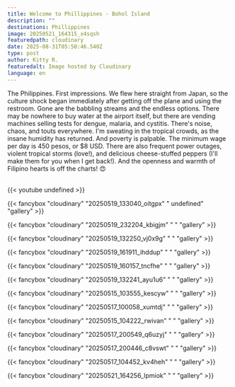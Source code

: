 ```yaml
---
title: Welcome to Phillippines - Bohol Island
description: ""
destinations: Phillippines
image: 20250521_164315_x4sqsh
featuredpath: cloudinary
date: 2025-08-31T05:50:46.540Z
type: post
author: Kitty R.
featuredalt: Image hosted by Cloudinary
language: en
---
```

<!--StartFragment-->

<!--StartFragment-->

The Philippines. First impressions. We flew here straight from Japan, so the culture shock began immediately after getting off the plane and using the restroom. Gone are the babbling streams and the endless options. There may be nowhere to buy water at the airport itself, but there are vending machines selling tests for dengue, malaria, and cystitis. There's noise, chaos, and touts everywhere. I'm sweating in the tropical crowds, as the insane humidity has returned. And poverty is palpable. The minimum wage per day is 450 pesos, or $8 USD. There are also frequent power outages, violent tropical storms (love!), and delicious cheese-stuffed peppers (I'll make them for you when I get back!). And the openness and warmth of Filipino hearts is off the charts! 😍

<!--EndFragment-->

<!--EndFragment-->

<br>{{< youtube undefined >}}</br>

{{< fancybox "cloudinary" "20250519_133040_oitgpx" "    undefined" "gallery" >}}

{{< fancybox "cloudinary" "20250519_232204_kbigjm" "  " "gallery" >}}

{{< fancybox "cloudinary" "20250519_132250_vj0x9g" "  " "gallery" >}}

{{< fancybox "cloudinary" "20250519_161911_ihddup" "  " "gallery" >}}

{{< fancybox "cloudinary" "20250519_160157_tncfhe" "  " "gallery" >}}

{{< fancybox "cloudinary" "20250519_132241_ayu1u6" "  " "gallery" >}}

{{< fancybox "cloudinary" "20250515_103555_kescyw" "  " "gallery" >}}

{{< fancybox "cloudinary" "20250517_100058_xumtdj" "  " "gallery" >}}

{{< fancybox "cloudinary" "20250515_104222_rwivan" "  " "gallery" >}}

{{< fancybox "cloudinary" "20250517_200549_q6uzyj" "  " "gallery" >}}

{{< fancybox "cloudinary" "20250517_200446_c8vswt" "  " "gallery" >}}

{{< fancybox "cloudinary" "20250517_104452_kv4heh" "  " "gallery" >}}

{{< fancybox "cloudinary" "20250521_164256_lpmiok" "  " "gallery" >}}